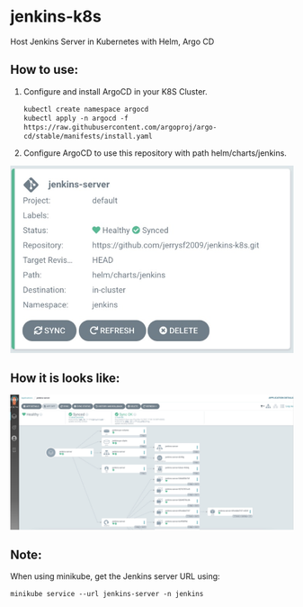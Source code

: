 # jenkins-k8s
Host Jenkins Server in Kubernetes with Helm, Argo CD


<h2>How to use:</h2>

1. Configure and install ArgoCD in your K8S Cluster.
   ```
   kubectl create namespace argocd
   kubectl apply -n argocd -f https://raw.githubusercontent.com/argoproj/argo-cd/stable/manifests/install.yaml
   ```

2. Configure ArgoCD to use this repository with path 
helm/charts/jenkins.

![alt text](https://github.com/jerrysf2009/jenkins-k8s/blob/main/pic/argocd1.jpg?raw=true)

<h2>How it is looks like:</h2>

![alt text](https://github.com/jerrysf2009/jenkins-k8s/blob/main/pic/argocd.jpg?raw=true)

<h2>Note:</h2>

When using minikube, get the Jenkins server URL using: 

```
minikube service --url jenkins-server -n jenkins
```


